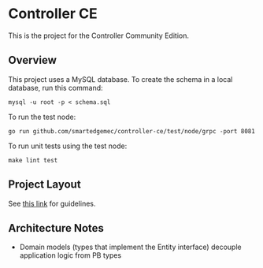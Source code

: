 # Controller CE

This is the project for the Controller Community Edition.

## Overview

This project uses a MySQL database. To create the schema in a local database,
run this command:

`mysql -u root -p < schema.sql`

To run the test node:

`go run github.com/smartedgemec/controller-ce/test/node/grpc -port 8081`

To run unit tests using the test node:

`make lint test`

## Project Layout

See [this link](https://medium.com/@benbjohnson/standard-package-layout-7cdbc8391fc1)
for guidelines.

## Architecture Notes

- Domain models (types that implement the Entity interface) decouple application
  logic from PB types
